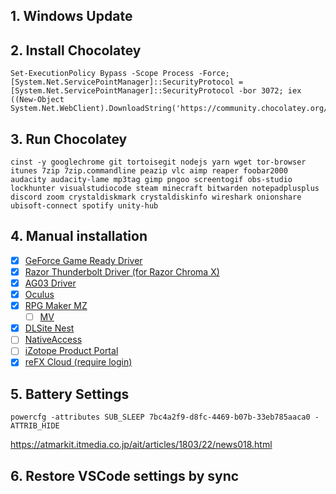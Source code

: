 ## 1. Windows Update

## 2. Install Chocolatey

```
Set-ExecutionPolicy Bypass -Scope Process -Force; [System.Net.ServicePointManager]::SecurityProtocol = [System.Net.ServicePointManager]::SecurityProtocol -bor 3072; iex ((New-Object System.Net.WebClient).DownloadString('https://community.chocolatey.org/install.ps1'))
```

## 3. Run Chocolatey

```
cinst -y googlechrome git tortoisegit nodejs yarn wget tor-browser itunes 7zip 7zip.commandline peazip vlc aimp reaper foobar2000 audacity audacity-lame mp3tag gimp pngoo screentogif obs-studio lockhunter visualstudiocode steam minecraft bitwarden notepadplusplus discord zoom crystaldiskmark crystaldiskinfo wireshark onionshare ubisoft-connect spotify unity-hub
```

## 4. Manual installation

- [x] [GeForce Game Ready Driver](https://www.nvidia.com/ja-jp/geforce/geforce-experience/)
- [x] [Razor Thunderbolt Driver (for Razor Chroma X)](http://drivers.razersupport.com//index.php?_m=downloads&_a=viewdownload&downloaditemid=2423&nav=0,350,604,605)
- [x] [AG03 Driver](https://jp.yamaha.com/products/music_production/webcasting_mixer/ag03/downloads.html)
- [x] [Oculus](https://www.oculus.com/setup/?locale=ja_JP)
- [x] [RPG Maker MZ](https://tkool.jp/mz/download/dl_freetrial.html)
  - [ ] [MV](https://rpgtkool.hatenablog.com/archive/category/アップデート)
- [x] [DLSite Nest](https://www.dlsite.com/home/guide/dlnest)
- [ ] [NativeAccess](https://www.native-instruments.com/jp/specials/native-access/)
- [ ] [iZotope Product Portal](https://support.izotope.com/hc/en-us/articles/360025586834-Welcome-to-iZotope-Product-Portal)
- [x] [reFX Cloud (require login)](https://refx.com/downloads/)

## 5. Battery Settings

```
powercfg -attributes SUB_SLEEP 7bc4a2f9-d8fc-4469-b07b-33eb785aaca0 -ATTRIB_HIDE
```

https://atmarkit.itmedia.co.jp/ait/articles/1803/22/news018.html

## 6. Restore VSCode settings by sync
